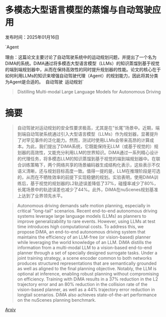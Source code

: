# 多模态大型语言模型的蒸馏与自动驾驶应用

发布时间：2025年01月16日

`Agent

理由：这篇论文主要讨论了自动驾驶系统中的运动规划问题，并提出了一个名为DiMA的系统。DiMA通过将多模态大型语言模型（LLMs）的知识蒸馏到基于视觉的端到端规划器中，从而在保持高效性的同时提升规划器的性能。论文的核心在于如何利用LLMs的知识来增强自动驾驶代理（Agent）的规划能力，因此将其分类为Agent是合适的。` `自动驾驶` `运动规划`

> Distilling Multi-modal Large Language Models for Autonomous Driving

# 摘要

> 自动驾驶对运动规划的安全性要求极高，尤其是在“长尾”场景中。近期，端到端自动驾驶系统通过引入大型语言模型（LLMs）作为规划器，显著提升了对罕见事件的泛化能力。然而，测试时使用LLMs会带来高昂的计算成本。为此，我们提出了DiMA系统，它既能保持无LLM（或基于视觉的）规划器的高效性，又能充分利用LLM的世界知识。DiMA通过一系列精心设计的代理任务，将多模态LLM的知识蒸馏到基于视觉的端到端规划器中。在联合训练策略下，两个网络共享的场景编码器生成结构化表示，这些表示不仅语义清晰，还与规划目标高度一致。值得一提的是，LLM在推理阶段是可选的，从而在不牺牲效率的前提下实现稳健的规划。实验表明，使用DiMA训练后，基于视觉的规划器的L2轨迹误差降低了37%，碰撞率减少了80%，长尾场景中的轨迹误差也减少了44%。此外，DiMA在nuScenes规划基准上达到了业界领先水平。

> Autonomous driving demands safe motion planning, especially in critical "long-tail" scenarios. Recent end-to-end autonomous driving systems leverage large language models (LLMs) as planners to improve generalizability to rare events. However, using LLMs at test time introduces high computational costs. To address this, we propose DiMA, an end-to-end autonomous driving system that maintains the efficiency of an LLM-free (or vision-based) planner while leveraging the world knowledge of an LLM. DiMA distills the information from a multi-modal LLM to a vision-based end-to-end planner through a set of specially designed surrogate tasks. Under a joint training strategy, a scene encoder common to both networks produces structured representations that are semantically grounded as well as aligned to the final planning objective. Notably, the LLM is optional at inference, enabling robust planning without compromising on efficiency. Training with DiMA results in a 37% reduction in the L2 trajectory error and an 80% reduction in the collision rate of the vision-based planner, as well as a 44% trajectory error reduction in longtail scenarios. DiMA also achieves state-of-the-art performance on the nuScenes planning benchmark.

[Arxiv](https://arxiv.org/abs/2501.09757)